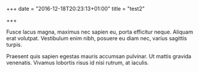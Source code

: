 +++
date = "2016-12-18T20:23:13+01:00"
title = "test2"

+++

Fusce lacus magna, maximus nec sapien eu,
porta efficitur neque. Aliquam erat volutpat.
Vestibulum enim nibh, posuere eu diam nec,
varius sagittis turpis.

Praesent quis sapien egestas mauris accumsan
pulvinar. Ut mattis gravida venenatis. Vivamus
lobortis risus id nisi rutrum, at iaculis.
